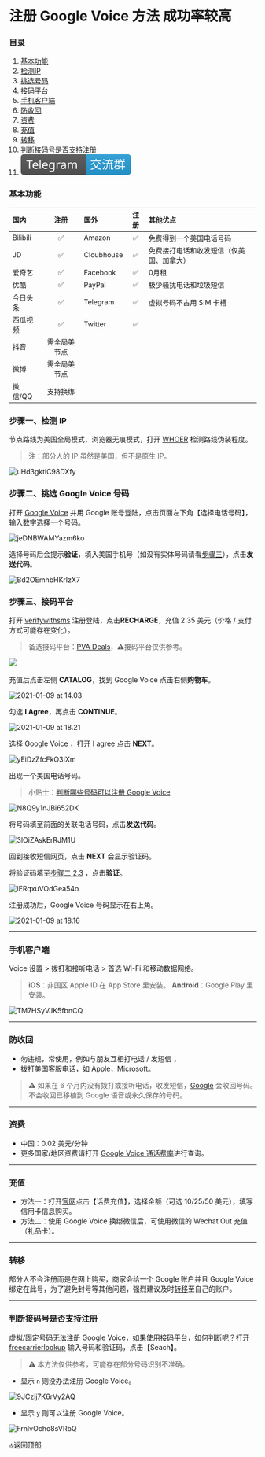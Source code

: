 # 注册 Google Voice 方法 成功率较高

### 目录

1. [基本功能](#基本功能)
2. [检测IP](#步骤一检测-ip)
3. [挑选号码](#步骤二挑选-google-voice-号码)
4. [接码平台](#步骤三接码平台)
5. [手机客户端](#手机客户端)
6. [防收回](#防收回)
7. [资费](#资费)
8. [充值](#充值)
9. [转移](#转移)
10. [判断接码号是否支持注册](#判断接码号是否支持注册)
11. [![](https://raw.githubusercontent.com/liuour/SVG/aee8b7c77bb0aff2171f5c4b11caba849fc90768/Telegram.svg)](https://t.me/googlequn)

### 基本功能

| 国内     |     注册     | 国外       | 注册 | 其他优点                                 |
| :------- | :----------: | :--------- | :--: | :--------------------------------------- |
| Bilibili |      ✅       | Amazon     |  ✅   | 免费得到一个美国电话号码                 |
| JD       |      ✅       | Cloubhouse |  ✅   | 免费接打电话和收发短信（仅美国、加拿大） |
| 爱奇艺   |      ✅       | Facebook   |  ✅   | 0月租                                    |
| 优酷     |      ✅       | PayPal     |  ✅   | 极少骚扰电话和垃圾短信                   |
| 今日头条 |      ✅       | Telegram   |  ✅   | 虚拟号码不占用 SIM 卡槽                  |
| 西瓜视频 |      ✅       | Twitter    |  ✅   |                                          |
| 抖音     | 需全局美节点 |            |      |                                          |
| 微博     | 需全局美节点 |            |      |                                          |
| 微信/QQ  |   支持换绑   |            |      |                                          |

### 步骤一、检测 IP

节点路线为美国全局模式，浏览器无痕模式，打开  [WHOER](https://whoer.net)  检测路线伪装程度。

> 注：部分人的 IP 虽然是美国，但不是原生 IP。

![uHd3gktiC98DXfy](https://i.loli.net/2021/03/02/uHd3gktiC98DXfy.png)


### 步骤二、挑选 Google Voice 号码

打开 [Google Voice](https://voice.google.com/) 并用 Google 账号登陆，点击页面左下角【选择电话号码】，输入数字选择一个号码。

![jeDNBWAMYazm6ko](https://i.loli.net/2021/03/02/jeDNBWAMYazm6ko.png)

选择号码后会提示**验证**，填入美国手机号（如没有实体号码请看[步骤三](#步骤三接码平台)），点击**发送代码**。

![Bd2OEmhbHKrlzX7](https://i.loli.net/2021/03/02/Bd2OEmhbHKrlzX7.png)

### 步骤三、接码平台

打开 [verifywithsms](https://verifywithsms.com/) 注册登陆，点击**RECHARGE**，充值 2.35 美元（价格 / 支付方式可能存在变化）。

> 备选接码平台：[PVA Deals](https://pvadeals.com/product/non-voip/)，⚠️接码平台仅供参考。
>

![](https://tvax3.sinaimg.cn/large/008aobiRgy1gmhemij4vfj31vy148448.jpg)

充值后点击左侧 **CATALOG**，找到 Google Voice 点击右侧**购物车**。

![2021-01-09 at 14.03](https://tva1.sinaimg.cn/large/008aobiRgy1gmheq8e6dxj31vy148wk1.jpg)

勾选 **I Agree**，再点击 **CONTINUE**。

![2021-01-09 at 18.21](https://tvax3.sinaimg.cn/large/008aobiRgy1gmhm6y9jxuj31qi124agg.jpg)

选择 Google Voice ，打开 I agree 点击 **NEXT**。

![yEiDzZfcFkQ3IXm](https://i.loli.net/2021/03/02/yEiDzZfcFkQ3IXm.png)

出现一个美国电话号码。

> 小贴士：[判断哪些号码可以注册 Google Voice](#判断哪些号码可以注册-google-voice)

![N8Q9y1nJBi652DK](https://i.loli.net/2021/03/02/N8Q9y1nJBi652DK.png)

将号码填至前面的关联电话号码，点击**发送代码**。

![3lOiZAskErRJM1U](https://i.loli.net/2021/03/02/3lOiZAskErRJM1U.png)

回到接收短信网页，点击 **NEXT** 会显示验证码。

将验证码填至[步骤二 2.3](#步骤二挑选-google-voice-号码) ，点击**验证**。

![iERqxuVOdGea54o](https://i.loli.net/2021/03/02/iERqxuVOdGea54o.png)

注册成功后，Google Voice 号码显示在右上角。

![2021-01-09 at 18.16](https://tva4.sinaimg.cn/large/008aobiRgy1gmhm3prql2j31qi124wlf.jpg)

---

### 手机客户端

Voice 设置 > 拨打和接听电话 > 首选 Wi-Fi 和移动数据网络。

>**iOS**：非国区 Apple ID 在 App Store 里安装。
>**Android**：Google Play 里安装。

![TM7HSyVJK5fbnCQ](https://i.loli.net/2021/03/02/TM7HSyVJK5fbnCQ.png)

---

### 防收回

* 勿违规，常使用，例如与朋友互相打电话 / 发短信；
* 拨打美国客服电话，如 Apple，Microsoft。

>⚠️ 如果在 6 个月内没有拨打或接听电话，收发短信，[Google](https://support.google.com/voice/answer/9230450?hl=en&ref_topic=9273222) 会收回号码。不会收回已移植到 Google 语音或永久保存的号码。

---

### 资费

* 中国：0.02 美元/分钟
* 更多国家/地区资费请打开 [Google Voice 通话费率](https://voice.google.com/u/0/rates?pli=1)进行查询。

---

### 充值

* 方法一：打开[官网](https://voice.google.com/u/3/billing)点击【话费充值】，选择金额（可选 10/25/50 美元），填写信用卡信息购买。
* 方法二：使用 Google Voice 换绑微信后，可使用微信的 Wechat Out 充值（礼品卡）。

---

### 转移

部分人不会注册而是在网上购买，商家会给一个 Google 账户并且 Google Voice 绑定在此号，为了避免封号等其他问题，强烈建议及时[转移](https://github.com/masonme/googlevoice-transfer)至自己的账户。

---

### 判断接码号是否支持注册

虚拟/固定号码无法注册 Google Voice，如果使用接码平台，如何判断呢？打开 [freecarrierlookup](https://freecarrierlookup.com/) 输入号码和验证码，点击【Seach】。

> ⚠️ 本方法仅供参考，可能存在部分号码识别不准确。

* 显示 `n` 则没办法注册 Google Voice。

![9JCzij7K6rVy2AQ](https://i.loli.net/2021/02/26/9JCzij7K6rVy2AQ.png)

* 显示 `y` 则可以注册 Google Voice。

![FrnlvOcho8sVRbQ](https://i.loli.net/2021/02/26/FrnlvOcho8sVRbQ.png)

🔝[返回顶部](#目录)

